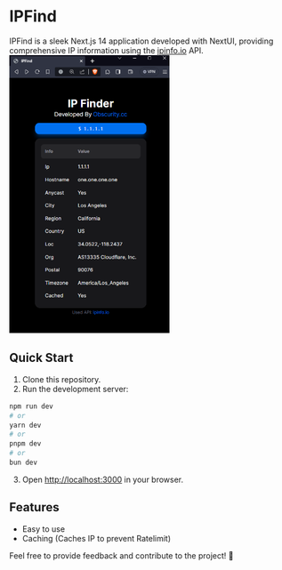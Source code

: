 # IPFind

IPFind is a sleek Next.js 14 application developed with NextUI, providing comprehensive IP information using the [ipinfo.io](https://ipinfo.io/) API.
<img src="/image.png" alt="Description of the image" height="500">
## Quick Start

1. Clone this repository.
2. Run the development server:

```bash
npm run dev
# or
yarn dev
# or
pnpm dev
# or
bun dev
```

3. Open [http://localhost:3000](http://localhost:3000) in your browser.

## Features
- Easy to use
- Caching (Caches IP to prevent Ratelimit)

Feel free to provide feedback and contribute to the project! 🚀
